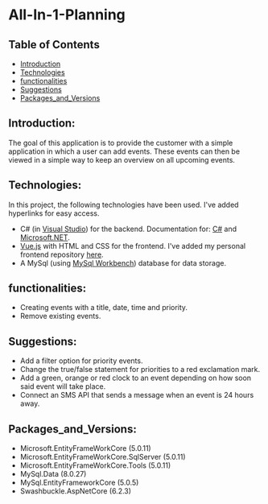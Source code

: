 # All-In-1-Planning
## Table of Contents
* [Introduction](#Introduction)
* [Technologies](#Technologies)
* [functionalities](#functionalities)
* [Suggestions](#Suggestions)
* [Packages_and_Versions](#Packages_and_Versions)

## Introduction:
The goal of this application is to provide the customer with a simple application in which a user can add events.
These events can then be viewed in a simple way to keep an overview on all upcoming events.

## Technologies:
In this project, the following technologies have been used. I've added hyperlinks for easy access.
- C# (in [Visual Studio](https://visualstudio.microsoft.com/downloads/)) for the backend. Documentation for: [C#](https://docs.microsoft.com/en-us/dotnet/csharp/) and [Microsoft.NET](https://docs.microsoft.com/en-us/aspnet/core/?view=aspnetcore-6.0).
- [Vue.js](https://vuejs.org/) with HTML and CSS for the frontend. I've added my personal frontend repository [here](https://github.com/YZBrian/PlannerFrontend).
- A MySql (using [MySql Workbench](https://dev.mysql.com/downloads/workbench/)) database for data storage.

## functionalities:
- Creating events with a title, date, time and priority.
- Remove existing events.

## Suggestions:
- Add a filter option for priority events.
- Change the true/false statement for priorities to a red exclamation mark.
- Add a green, orange or red clock to an event depending on how soon said event will take place.
- Connect an SMS API that sends a message when an event is 24 hours away.

## Packages_and_Versions:
- Microsoft.EntityFrameWorkCore (5.0.11)
- Microsoft.EntityFrameWorkCore.SqlServer (5.0.11)
- Microsoft.EntityFrameWorkCore.Tools (5.0.11)
- MySql.Data  (8.0.27)
- MySql.EntityFrameworkCore (5.0.5)
- Swashbuckle.AspNetCore (6.2.3)
